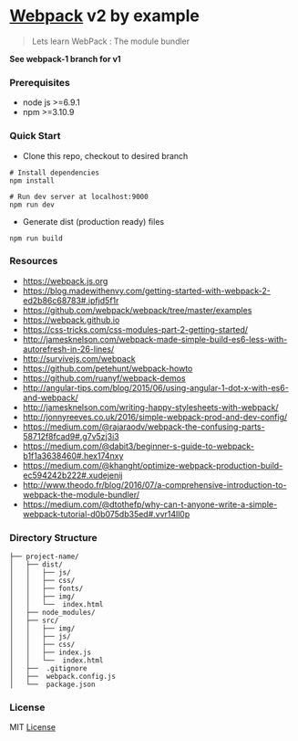 # [Webpack](https://github.com/webpack/webpack) v2 by example

> Lets learn WebPack : The module bundler

**See webpack-1 branch for v1**

### Prerequisites
* node js >=6.9.1
* npm >=3.10.9

### Quick Start
* Clone this repo, checkout to desired branch
```
# Install dependencies
npm install

# Run dev server at localhost:9000
npm run dev

```
* Generate dist (production ready) files
```
npm run build
```

### Resources 
* https://webpack.js.org
* https://blog.madewithenvy.com/getting-started-with-webpack-2-ed2b86c68783#.ipfjd5f1r
* https://github.com/webpack/webpack/tree/master/examples
* https://webpack.github.io
* https://css-tricks.com/css-modules-part-2-getting-started/
* http://jamesknelson.com/webpack-made-simple-build-es6-less-with-autorefresh-in-26-lines/
* http://survivejs.com/webpack
* https://github.com/petehunt/webpack-howto
* https://github.com/ruanyf/webpack-demos
* http://angular-tips.com/blog/2015/06/using-angular-1-dot-x-with-es6-and-webpack/
* http://jamesknelson.com/writing-happy-stylesheets-with-webpack/
* http://jonnyreeves.co.uk/2016/simple-webpack-prod-and-dev-config/
* https://medium.com/@rajaraodv/webpack-the-confusing-parts-58712f8fcad9#.g7v5zj3i3
* https://medium.com/@dabit3/beginner-s-guide-to-webpack-b1f1a3638460#.hex174nxy
* https://medium.com/@khanght/optimize-webpack-production-build-ec594242b222#.xudejenij
* http://www.theodo.fr/blog/2016/07/a-comprehensive-introduction-to-webpack-the-module-bundler/
* https://medium.com/@dtothefp/why-can-t-anyone-write-a-simple-webpack-tutorial-d0b075db35ed#.vvr14ll0p

### Directory Structure 

```
├── project-name/
│   ├── dist/
│   │   ├── js/
│   │   ├── css/
│   │   ├── fonts/
│   │   ├── img/
│   │   └──  index.html
│   ├── node_modules/
│   ├── src/
│   │   ├── img/
│   │   ├── js/
│   │   ├── css/
│   │   ├── index.js
│   │   └──  index.html
│   ├──  .gitignore
│   ├──  webpack.config.js
│   └──  package.json

```

### License
MIT [License](LICENSE.txt)
